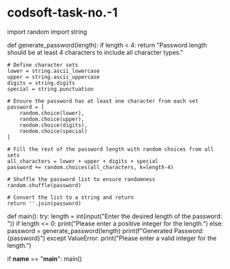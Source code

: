 # codsoft-task-no.-1
import random
import string

def generate_password(length):
    if length < 4:
        return "Password length should be at least 4 characters to include all character types."
    
    # Define character sets
    lower = string.ascii_lowercase
    upper = string.ascii_uppercase
    digits = string.digits
    special = string.punctuation

    # Ensure the password has at least one character from each set
    password = [
        random.choice(lower),
        random.choice(upper),
        random.choice(digits),
        random.choice(special)
    ]

    # Fill the rest of the password length with random choices from all sets
    all_characters = lower + upper + digits + special
    password += random.choices(all_characters, k=length-4)

    # Shuffle the password list to ensure randomness
    random.shuffle(password)

    # Convert the list to a string and return
    return ''.join(password)

def main():
    try:
        length = int(input("Enter the desired length of the password: "))
        if length <= 0:
            print("Please enter a positive integer for the length.")
        else:
            password = generate_password(length)
            print(f"Generated Password: {password}")
    except ValueError:
        print("Please enter a valid integer for the length.")

if __name__ == "__main__":
    main()
